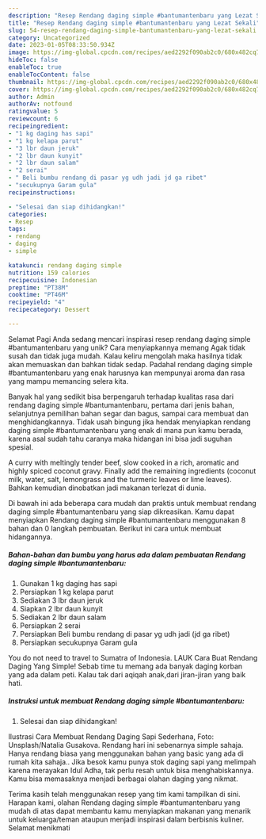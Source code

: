 ```yaml
---
description: "Resep Rendang daging simple #bantumantenbaru yang Lezat Sekali"
title: "Resep Rendang daging simple #bantumantenbaru yang Lezat Sekali"
slug: 54-resep-rendang-daging-simple-bantumantenbaru-yang-lezat-sekali
category: Uncategorized
date: 2023-01-05T08:33:50.934Z
image: https://img-global.cpcdn.com/recipes/aed2292f090ab2c0/680x482cq70/rendang-daging-simple-bantumantenbaru-foto-resep-utama.jpg
hideToc: false
enableToc: true
enableTocContent: false
thumbnail: https://img-global.cpcdn.com/recipes/aed2292f090ab2c0/680x482cq70/rendang-daging-simple-bantumantenbaru-foto-resep-utama.jpg
cover: https://img-global.cpcdn.com/recipes/aed2292f090ab2c0/680x482cq70/rendang-daging-simple-bantumantenbaru-foto-resep-utama.jpg
author: Admin
authorAv: notfound
ratingvalue: 5
reviewcount: 6
recipeingredient:
- "1 kg daging has sapi"
- "1 kg kelapa parut"
- "3 lbr daun jeruk"
- "2 lbr daun kunyit"
- "2 lbr daun salam"
- "2 serai"
- " Beli bumbu rendang di pasar yg udh jadi jd ga ribet"
- "secukupnya Garam gula"
recipeinstructions:

- "Selesai dan siap dihidangkan!"
categories:
- Resep
tags:
- rendang
- daging
- simple

katakunci: rendang daging simple 
nutrition: 159 calories
recipecuisine: Indonesian
preptime: "PT38M"
cooktime: "PT46M"
recipeyield: "4"
recipecategory: Dessert

---
```



Selamat Pagi Anda sedang mencari inspirasi resep rendang daging simple #bantumantenbaru yang unik? Cara menyiapkannya memang Agak tidak susah dan tidak juga mudah. Kalau keliru mengolah maka hasilnya tidak akan memuaskan dan bahkan tidak sedap. Padahal rendang daging simple #bantumantenbaru yang enak harusnya kan mempunyai aroma dan rasa yang mampu memancing selera kita.


Banyak hal yang sedikit bisa berpengaruh terhadap kualitas rasa dari rendang daging simple #bantumantenbaru, pertama dari jenis bahan, selanjutnya pemilihan bahan segar dan bagus, sampai cara membuat dan menghidangkannya. Tidak usah bingung jika hendak menyiapkan rendang daging simple #bantumantenbaru yang enak di mana pun kamu berada, karena asal sudah tahu caranya maka hidangan ini bisa jadi suguhan spesial.

A curry with meltingly tender beef, slow cooked in a rich, aromatic and highly spiced coconut gravy. Finally add the remaining ingredients (coconut milk, water, salt, lemongrass and the turmeric leaves or lime leaves). Bahkan kemudian dinobatkan jadi makanan terlezat di dunia.


Di bawah ini ada beberapa cara mudah dan praktis untuk membuat rendang daging simple #bantumantenbaru yang siap dikreasikan. Kamu dapat menyiapkan Rendang daging simple #bantumantenbaru menggunakan 8 bahan dan 0 langkah pembuatan. Berikut ini cara untuk membuat hidangannya.

<!--inarticleads1-->

##### Bahan-bahan dan bumbu yang harus ada dalam pembuatan Rendang daging simple #bantumantenbaru:

1. Gunakan 1 kg daging has sapi
1. Persiapkan 1 kg kelapa parut
1. Sediakan 3 lbr daun jeruk
1. Siapkan 2 lbr daun kunyit
1. Sediakan 2 lbr daun salam
1. Persiapkan 2 serai
1. Persiapkan  Beli bumbu rendang di pasar yg udh jadi (jd ga ribet)
1. Persiapkan secukupnya Garam gula


You do not need to travel to Sumatra of Indonesia. LAUK Cara Buat Rendang Daging Yang Simple! Sebab time tu memang ada banyak daging korban yang ada dalam peti. Kalau tak dari aqiqah anak,dari jiran-jiran yang baik hati. 

<!--inarticleads2-->

##### Instruksi untuk membuat Rendang daging simple #bantumantenbaru:


1. Selesai dan siap dihidangkan!

Ilustrasi Cara Membuat Rendang Daging Sapi Sederhana, Foto: Unsplash/Natalia Gusakova. Rendang hari ini sebenarnya simple sahaja. Hanya rendang biasa yang menggunakan bahan yang basic yang ada di rumah kita sahaja.. Jika besok kamu punya stok daging sapi yang melimpah karena merayakan Idul Adha, tak perlu resah untuk bisa menghabiskannya. Kamu bisa memasaknya menjadi berbagai olahan daging yang nikmat. 

Terima kasih telah menggunakan resep yang tim kami tampilkan di sini. Harapan kami, olahan Rendang daging simple #bantumantenbaru yang mudah di atas dapat membantu kamu menyiapkan makanan yang menarik untuk keluarga/teman ataupun menjadi inspirasi dalam berbisnis kuliner. Selamat menikmati
